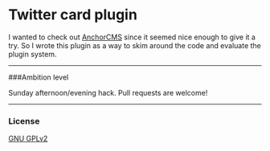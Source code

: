 
Twitter card plugin
===

I wanted to check out [AnchorCMS](http://anchorcms.com/) since it seemed nice enough to give it a try. So I wrote this plugin as a way to skim around the code and evaluate the plugin system.

---

###Ambition level

Sunday afternoon/evening hack. 
Pull requests are welcome!

---

### License

[GNU GPLv2](http://www.gnu.org/licenses/gpl-2.0.html)